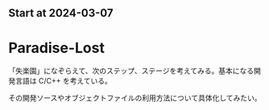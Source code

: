 ## Start at 2024-03-07

# Paradise-Lost

「失楽園」になぞらえて、次のステップ、ステージを考えてみる。基本になる開発言語は C/C++ を考えている。

その開発ソースやオブジェクトファイルの利用方法について具体化してみたい。



